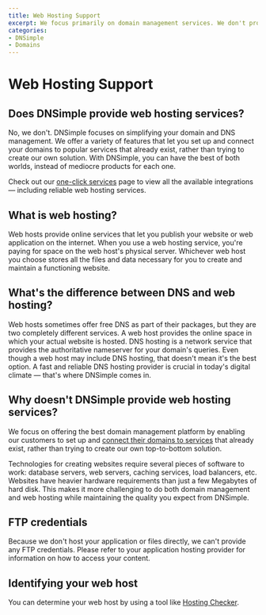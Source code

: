 ```yaml
---
title: Web Hosting Support
excerpt: We focus primarily on domain management services. We don't provide web hosting.
categories:
- DNSimple
- Domains
---
```


# Web Hosting Support

## Does DNSimple provide web hosting services?

No, we don't. DNSimple focuses on simplifying your domain and DNS management. We offer a variety of features that let you set up and connect your domains to popular services that already exist, rather than trying to create our own solution. With DNSimple, you can have the best of both worlds, instead of mediocre products for each one.

Check out our [one-click services](https://dnsimple.com/benefits/integrations) page to view all the available integrations — including reliable web hosting services.

## What is web hosting?

Web hosts provide online services that let you publish your website or web application on the internet. When you use a web hosting service, you're paying for space on the web host's physical server. Whichever web host you choose stores all the files and data necessary for you to create and maintain a functioning website.

## What's the difference between DNS and web hosting?

Web hosts sometimes offer free DNS as part of their packages, but they are two completely different services. A web host provides the online space in which your actual website is hosted. DNS hosting is a network service that provides the authoritative nameserver for your domain's queries. Even though a web host may include DNS hosting, that doesn't mean it's the best option. A fast and reliable DNS hosting provider is crucial in today's digital climate — that's where DNSimple comes in.

## Why doesn't DNSimple provide web hosting services?

We focus on offering the best domain management platform by enabling our customers to set up and [connect their domains to services](https://dnsimple.com/benefits/integrations) that already exist, rather than trying to create our own top-to-bottom solution.

Technologies for creating websites require several pieces of software to work: database servers, web servers, caching services, load balancers, etc. Websites have heavier hardware requirements than just a few Megabytes of hard disk. This makes it more challenging to do both domain management and web hosting while maintaining the quality you expect from DNSimple.

## FTP credentials

Because we don't host your application or files directly, we can't provide any FTP credentials. Please refer to your application hosting provider for information on how to access your content.

## Identifying your web host

You can determine your web host by using a tool like [Hosting Checker](https://hostingchecker.com).
